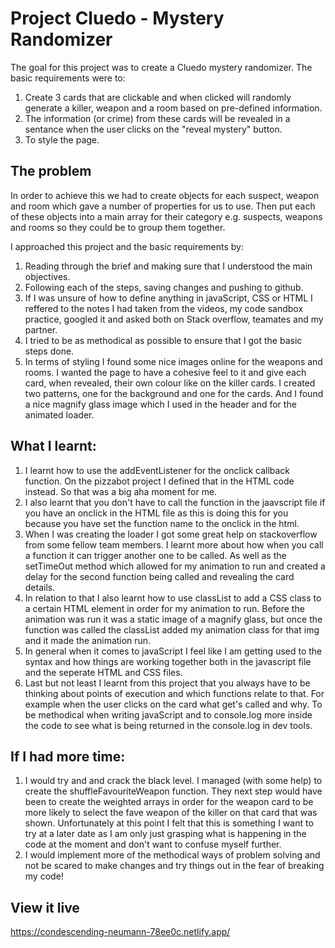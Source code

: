 # Project Cluedo - Mystery Randomizer
The goal for this project was to create a Cluedo mystery randomizer. 
The basic requirements were to: 
1. Create 3 cards that are clickable and when clicked will randomly generate a killer, weapon and a room based on pre-defined information. 
2. The information (or crime) from these cards will be revealed in a sentance when the user clicks on the "reveal mystery" button.
3. To style the page.

## The problem
In order to achieve this we had to create objects for each suspect, weapon and room which gave a number of properties for us to use. Then put each of these objects into a main array for their category e.g. suspects, weapons and rooms so they could be to group them together.  

I approached this project and the basic requirements by:
1. Reading through the brief and making sure that I understood the main objectives.
2. Following each of the steps, saving changes and pushing to github. 
3. If I was unsure of how to define anything in javaScript, CSS or HTML I reffered to the notes I had taken from the videos, my code sandbox practice, googled it and asked both on Stack overflow, teamates and my partner. 
4. I tried to be as methodical as possible to ensure that I got the basic steps done. 
5. In terms of styling I found some nice images online for the weapons and rooms. I wanted the page to have a cohesive feel to it and give each card, when revealed, their own colour like on the killer cards. I created two patterns, one for the background and one for the cards. And I found a nice magnify glass image which I used in the header and for the animated loader. 

## What I learnt:
1. I learnt how to use the addEventListener for the onclick callback function. On the pizzabot project I defined that in the HTML code instead. So that was a big aha moment for me. 
2. I also learnt that you don't have to call the function in the jaavscript file if you have an onclick in the HTML file as this is doing this for you because you have set the function name to the onclick in the html. 
3. When I was creating the loader I got some great help on stackoverflow from some fellow team members. I learnt more about how when you call a function it can trigger another one to be called. As well as the setTimeOut method which allowed for my animation to run and created a delay for the second function being called and revealing the card details. 
4. In relation to that I also learnt how to use classList to add a CSS class to a certain HTML element in order for my animation to run. Before the animation was run it was a static image of a magnify glass, but once the function was called the classList added my animation class for that img and it made the animation run.
5. In general when it comes to javaScript I feel like I am getting used to the syntax and how things are working together both in the javascript file and the seperate HTML and CSS files.  
6. Last but not least I learnt from this project that you always have to be thinking about points of execution and which functions relate to that. For example when the user clicks on the card what get's called and why. To be methodical when writing javaScript and to console.log more inside the code to see what is being returned in the console.log in dev tools. 

## If I had more time:
1. I would try and and crack the black level. I managed (with some help) to create the shuffleFavouriteWeapon function. They next step would have been to create the weighted arrays in order for the weapon card to be more likely to select the fave weapon of the killer on that card that was shown. Unfortunately at this point I felt that this is something I want to try at a later date as I am only just grasping what is happening in the code at the moment and don't want to confuse myself further. 
2. I would implement more of the methodical ways of problem solving and not be scared to make changes and try things out in the fear of breaking my code!

## View it live

https://condescending-neumann-78ee0c.netlify.app/
